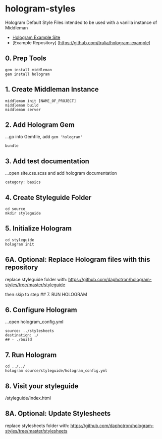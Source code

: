 # hologram-styles
Hologram Default Style Files intended to be used with a vanilla instance of Middleman

- [Hologram Example Site](https://trulia.github.io/hologram/)
- [Example Repository] (https://github.com/trulia/hologram-example)

## 0. Prep Tools
```
gem install middleman
gem install hologram
```

## 1. Create Middleman Instance
```
middleman init [NAME_OF_PROJECT]
middleman build
middleman server
```

## 2. Add Hologram Gem
…go into Gemfile, add `gem 'hologram'`
```
bundle
```

## 3. Add test documentation
…open site.css.scss and add hologram documentation
```
category: basics
```

## 4. Create Styleguide Folder
```
cd source
mkdir styleguide
```

## 5. Initialize Hologram
```
cd styleguide
hologram init
```

## 6A. Optional: Replace Hologram files with this repository
replace styleguide folder with:
https://github.com/daphotron/hologram-styles/tree/master/styleguide

then skip to step ## 7. RUN HOLOGRAM

## 6. Configure Hologram
…open hologram_config.yml
```
source: ../stylesheets
destination: ./
## - ./build
```

## 7. Run Hologram
```
cd ../../
hologram source/styleguide/hologram_config.yml
```

## 8. Visit your styleguide
/styleguide/index.html

## 8A. Optional: Update Stylesheets
replace stylesheets folder with:
https://github.com/daphotron/hologram-styles/tree/master/stylesheets


